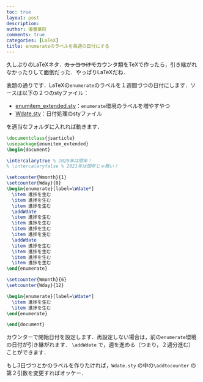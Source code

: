 ```yaml
---
toc: true
layout: post
description: 
author: 優曇華院
comments: true
categories: [LaTeX]
title: enumerateのラベルを毎週の日付にする
---
```


久しぶりのLaTeXネタ．~~カッコつけて~~カウンタ類をTeXで作ったら，引き継がれなかったりして面倒だった．やっぱりLaTeXだね．

表題の通りです．LaTeXの`enumerate`のラベルを１週間づつの日付にします．ソースは以下の２つのstyファイル：

- [enumitem_extended.sty](https://github.com/tetsu-osaka-physics/tetsu_physic/blob/master/enumitem_extended.sty)：`enumerate`環境のラベルを増やすやつ
- [Wdate.sty](https://github.com/tetsu-osaka-physics/tetsu_physic/blob/master/Wdate.sty)：日付処理のstyファイル

を適当なフォルダに入れれば動きます．

```latex
\documentclass{jsarticle}
\usepackage{enumitem_extended}
\begin{document}

\intercalarytrue % 2020年は閏年！
% \intercalaryfalse % 2021年は閏年じゃ無い！

\setcounter{Wmonth}{1}
\setcounter{Wday}{8}
\begin{enumerate}[label=\Wdate*]
  \item 進捗を生む
  \item 進捗を生む
  \item 進捗を生む
  \addWdate
  \item 進捗を生む
  \item 進捗を生む
  \item 進捗を生む
  \item 進捗を生む
  \addWdate
  \item 進捗を生む
  \item 進捗を生む
  \item 進捗を生む
  \item 進捗を生む
\end{enumerate}

\setcounter{Wmonth}{6}
\setcounter{Wday}{12}

\begin{enumerate}[label=\Wdate*]
  \item 進捗を生む
  \item 進捗を生む
\end{enumerate}

\end{document}
```

カウンターで開始日付を設定します．再設定しない場合は，前の`enumerate`環境の日付が引き継がれます． `\addWdate` で，週を進める（つまり，２週分進む）ことができます．

もし3日づつとかのラベルを作りたければ，`Wdate.sty` の中の`\addtocounter` の第２引数を変更すればオッケー．